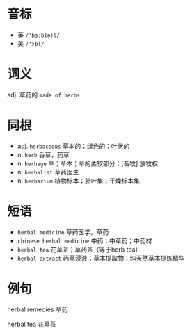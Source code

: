 # 音标

- 英 `/'hɜːb(ə)l/`
- 美 `/'ɝbl/`

# 词义

adj. 草药的
`made of herbs`

# 同根

- adj. `herbaceous` 草本的；绿色的；叶状的
- n. `herb` 香草，药草
- n. `herbage` 草；草本；草的柔软部分；[畜牧] 放牧权
- n. `herbalist` 草药医生
- n. `herbarium` 植物标本；腊叶集；干燥标本集

# 短语

- `herbal medicine` 草药医学，草药
- `chinese herbal medicine` 中药；中草药；中药材
- `herbal tea` 花草茶；草药茶（等于herb tea）
- `herbal extract` 药草浸液；草本提取物；纯天然草本提炼精华

# 例句

herbal remedies
草药

herbal tea
花草茶


